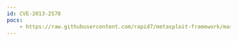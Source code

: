 ```yaml
---
id: CVE-2013-2578
pocs:
    - https://raw.githubusercontent.com/rapid7/metasploit-framework/master/modules/exploits/linux/http/tp_link_sc2020n_authenticated_telnet_injection.rb
---
```

